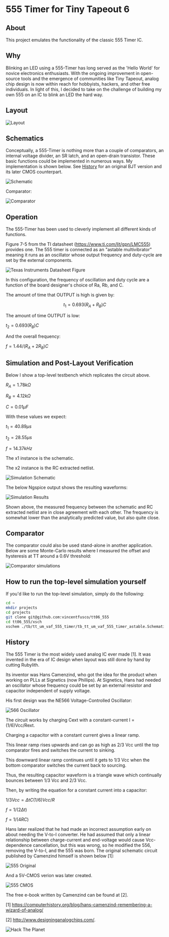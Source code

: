 # 555 Timer for Tiny Tapeout 6
 
  ## About
 This project emulates the functionality of the classic 555 Timer IC. 
  
 ## Why
 
Blinking an LED using a 555-Timer has long served as the 'Hello World' for novice electronics enthusiasts. With the ongoing improvement in open-source tools and the emergence of communities like Tiny Tapeout, analog chip design is now within reach for hobbyists, hackers, and other free individuals. In light of this, I decided to take on the challenge of building my own 555 on an IC to blink an LED the hard way.

 
  ## Layout
![Layout](./docs/555_layout.png)

## Schematics

Conceptually, a 555-Timer is nothing more than a couple of comparators, an internal voltage divider, an SR latch, and an open-drain transistor. These basic functions could be implemented in
numerous ways. My implementation is shown below. See [History](#history) for an original BJT version and its later CMOS counterpart.

![Schematic](./docs/timer_core_schematic.PNG)

Comparator:

![Comparator](./docs/comp_p_schem_vs_layout.PNG)

## Operation

The 555-Timer has been used to cleverly implement all different kinds of functions. 

Figure 7-5 from the TI datasheet (https://www.ti.com/lit/gpn/LMC555) provides one. The 555 timer is connected as an "astable multivibrator" meaning it runs as an oscillator whose output frequency and duty-cycle are set by the external components.

![Texas Instruments Datasheet Figure](./docs/555_datasheet_fig7p5.PNG)

In this configuration, the frequency of oscillation and duty cycle are a function of the board designer's choice of Ra, Rb, and C.

The amount of time that OUTPUT is high is given by:

$$t_1 = 0.693(R_A+R_B)C$$

The amount of time OUTPUT is low:

$`t_2 = 0.693(R_B)C`$

And the overall frequency:

$`f = 1.44/(R_A+2R_B)C`$


## Simulation and Post-Layout Verification

Below I show a top-level testbench which replicates the circuit above.

$`R_A = 1.78k\Omega`$

$`R_B = 4.12k\Omega`$

$`C = 0.01\mu F`$

With these values we expect:

$` t_1 = 40.89\mu s`$

$`t_2 = 28.55\mu s`$

$` f = 14.37kHz`$

The x1 instance is the schematic.

The x2 instance is the RC extracted netlist.

![Simulation Schematic](./docs/tb_tt_um_vaf_555_timer_astable_schematic.PNG)

The below Ngspice output shows the resulting waveforms:

![Simulation Results](./docs/tb_tt_um_vaf_555_timer_astable_results.png)

Shown above, the measured frequency between the schematic and RC extracted netlist are in close agreement with each other. The frequency is somewhat lower than the analytically
predicted value, but also quite close. 

## Comparator 

The comparator could also be used stand-alone in another application. Below are some Monte-Carlo results where I measured
the offset and hysteresis at TT around a 0.6V threshold:

![Comparator simulations](./docs/comp_p_simulations.PNG)

## How to run the top-level simulation yourself

If you'd like to run the top-level simulation, simply do the following:

``` bash
cd ~
mkdir projects
cd projects
git clone git@github.com:vincentfusco/tt06_555
cd tt06_555/xsch
xschem ./tb/tt_um_vaf_555_timer/tb_tt_um_vaf_555_timer_astable.Schematic
```

## History

The 555 Timer is the most widely used analog IC ever made [1]. It was invented in the era of IC design when layout was still done by hand by cutting Rubylith.

Its inventor was Hans Camenzind, who got the idea for the product when working on PLLs at Signetics (now Phillips). At Signetics, Hans had needed an oscillator whose frequency could be set by an external resistor and capacitor independent of supply voltage.

His first design was the NE566 Voltage-Controlled Oscillator:

![566 Oscillator](./docs/566_oscillator.PNG)

The circuit works by charging Cext with a constant-current I = (1/6)Vcc/Rext.

Charging a capacitor with a constant current gives a linear ramp.

This linear ramp rises upwards and can go as high as 2/3 Vcc until the top comparator fires and switches the current to sinking.

This downward linear ramp continues until it gets to 1/3 Vcc when the bottom comparator switches the current back to sourcing.

Thus, the resulting capacitor waveform is a triangle wave which continually bounces between 1/3 Vcc and 2/3 Vcc.

Then, by writing the equation for a constant current into a capacitor:

$`1/3 Vcc = \Delta t C (1/6) Vcc/R`$

$`f = 1/(2 \Delta t)`$

$`f = 1/(4RC)`$

Hans later realized that he had made an incorrect assumption early on about needing the V-to-I converter. He had assumed that only a linear relationship between charge-current and end-voltage would cause Vcc-dependence cancellation, but this was wrong, so he modified the 556, removing the V-to-I, and the 555 was born. The original schematic circuit published by Camenzind himself is shown below [1]:

![555 Original](./docs/555_original.PNG)

And a 5V-CMOS verion was later created.

![555 CMOS](./docs/555_cmos.PNG)

The free e-book written by Camenzind can be found at [2].

[1] https://computerhistory.org/blog/hans-camenzind-remembering-a-wizard-of-analog/

[2] http://www.designinganalogchips.com/.

![Hack The Planet](./docs/gibson.PNG)
